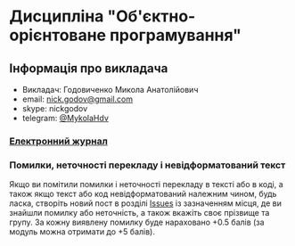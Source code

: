 # Дисципліна "Об'єктно-орієнтоване програмування"

## Інформація про викладача
- Викладач: Годовиченко Микола Анатолійович
- email: nick.godov@gmail.com
- skype: nickgodov
- telegram: [@MykolaHdv](https://t.me/MykolaHdv)

### [Електронний журнал](http://opu.ua)

### Помилки, неточності перекладу і невідформатований текст

Якщо ви помітили помилки і неточності перекладу в тексті або в коді, а також якщо текст або код невідформатований належним чином, будь ласка, створіть новий пост в розділі [Issues](https://github.com/MykolaHodovychenko/oop/issues) із зазначенням місця, де ви знайшли помилку або неточність, а також вкажіть своє прізвище та групу. За кожну виявлену помилку буде нараховано +0.5 балів (за модуль можна отримати до +5 балів).
